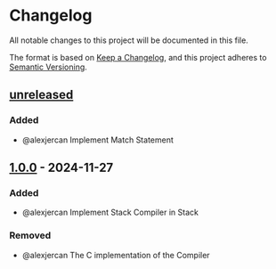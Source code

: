 # Changelog

All notable changes to this project will be documented in this file.

The format is based on [Keep a Changelog](https://keepachangelog.com/en/1.1.0/),
and this project adheres to [Semantic Versioning](https://semver.org/spec/v2.0.0.html).

## [unreleased]

### Added

- @alexjercan Implement Match Statement

## [1.0.0] - 2024-11-27

### Added

- @alexjercan Implement Stack Compiler in Stack

### Removed

- @alexjercan The C implementation of the Compiler

[unreleased]: https://github.com/alexjercan/stack-lang-c/compare/v1.0.0...HEAD
[1.0.0]: https://github.com/alexjercan/stack-lang-c/releases/tag/v1.0.0
